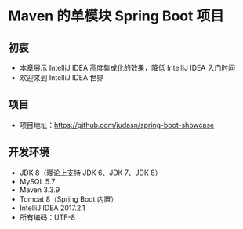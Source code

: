 # Maven 的单模块 Spring Boot 项目


## 初衷

- 本章展示 IntelliJ IDEA 高度集成化的效果，降低 IntelliJ IDEA 入门时间
- 欢迎来到 IntelliJ IDEA 世界


## 项目

- 项目地址：<https://github.com/judasn/spring-boot-showcase>


## 开发环境

- JDK 8（理论上支持 JDK 6、JDK 7、JDK 8）
- MySQL 5.7
- Maven 3.3.9
- Tomcat 8（Spring Boot 内置）
- IntelliJ IDEA 2017.2.1
- 所有编码：UTF-8